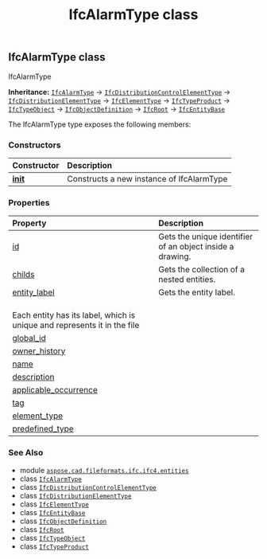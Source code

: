 ﻿---
title: IfcAlarmType class
second_title: Aspose.CAD for Python via .NET API References
description: 
type: docs
weight: 170
url: /python-net/aspose.cad.fileformats.ifc.ifc4.entities/ifcalarmtype/
is_root: false
---

## IfcAlarmType class

IfcAlarmType



**Inheritance:** [`IfcAlarmType`](/cad/python-net/aspose.cad.fileformats.ifc.ifc4.entities/ifcalarmtype) → 
[`IfcDistributionControlElementType`](/cad/python-net/aspose.cad.fileformats.ifc.ifc4.entities/ifcdistributioncontrolelementtype) → 
[`IfcDistributionElementType`](/cad/python-net/aspose.cad.fileformats.ifc.ifc4.entities/ifcdistributionelementtype) → 
[`IfcElementType`](/cad/python-net/aspose.cad.fileformats.ifc.ifc4.entities/ifcelementtype) → 
[`IfcTypeProduct`](/cad/python-net/aspose.cad.fileformats.ifc.ifc4.entities/ifctypeproduct) → 
[`IfcTypeObject`](/cad/python-net/aspose.cad.fileformats.ifc.ifc4.entities/ifctypeobject) → 
[`IfcObjectDefinition`](/cad/python-net/aspose.cad.fileformats.ifc.ifc4.entities/ifcobjectdefinition) → 
[`IfcRoot`](/cad/python-net/aspose.cad.fileformats.ifc.ifc4.entities/ifcroot) → 
[`IfcEntityBase`](/cad/python-net/aspose.cad.fileformats.ifc/ifcentitybase)



The IfcAlarmType type exposes the following members:

### Constructors
| Constructor | Description |
| :- | :- |
| [__init__](/cad/python-net/aspose.cad.fileformats.ifc.ifc4.entities/ifcalarmtype/__init__/#) | Constructs a new instance of IfcAlarmType |


### Properties
| Property | Description |
| :- | :- |
| [id](/cad/python-net/aspose.cad.fileformats.ifc.ifc4.entities/ifcalarmtype/id) | Gets the unique identifier of an object inside a drawing. |
| [childs](/cad/python-net/aspose.cad.fileformats.ifc.ifc4.entities/ifcalarmtype/childs) | Gets the collection of a nested entities. |
| [entity_label](/cad/python-net/aspose.cad.fileformats.ifc.ifc4.entities/ifcalarmtype/entity_label) | Gets the entity label.<br/>Each entity has its label, which is unique and represents it in the file |
| [global_id](/cad/python-net/aspose.cad.fileformats.ifc.ifc4.entities/ifcalarmtype/global_id) |  |
| [owner_history](/cad/python-net/aspose.cad.fileformats.ifc.ifc4.entities/ifcalarmtype/owner_history) |  |
| [name](/cad/python-net/aspose.cad.fileformats.ifc.ifc4.entities/ifcalarmtype/name) |  |
| [description](/cad/python-net/aspose.cad.fileformats.ifc.ifc4.entities/ifcalarmtype/description) |  |
| [applicable_occurrence](/cad/python-net/aspose.cad.fileformats.ifc.ifc4.entities/ifcalarmtype/applicable_occurrence) |  |
| [tag](/cad/python-net/aspose.cad.fileformats.ifc.ifc4.entities/ifcalarmtype/tag) |  |
| [element_type](/cad/python-net/aspose.cad.fileformats.ifc.ifc4.entities/ifcalarmtype/element_type) |  |
| [predefined_type](/cad/python-net/aspose.cad.fileformats.ifc.ifc4.entities/ifcalarmtype/predefined_type) |  |



### See Also
* module [`aspose.cad.fileformats.ifc.ifc4.entities`](..)
* class [`IfcAlarmType`](/cad/python-net/aspose.cad.fileformats.ifc.ifc4.entities/ifcalarmtype)
* class [`IfcDistributionControlElementType`](/cad/python-net/aspose.cad.fileformats.ifc.ifc4.entities/ifcdistributioncontrolelementtype)
* class [`IfcDistributionElementType`](/cad/python-net/aspose.cad.fileformats.ifc.ifc4.entities/ifcdistributionelementtype)
* class [`IfcElementType`](/cad/python-net/aspose.cad.fileformats.ifc.ifc4.entities/ifcelementtype)
* class [`IfcEntityBase`](/cad/python-net/aspose.cad.fileformats.ifc/ifcentitybase)
* class [`IfcObjectDefinition`](/cad/python-net/aspose.cad.fileformats.ifc.ifc4.entities/ifcobjectdefinition)
* class [`IfcRoot`](/cad/python-net/aspose.cad.fileformats.ifc.ifc4.entities/ifcroot)
* class [`IfcTypeObject`](/cad/python-net/aspose.cad.fileformats.ifc.ifc4.entities/ifctypeobject)
* class [`IfcTypeProduct`](/cad/python-net/aspose.cad.fileformats.ifc.ifc4.entities/ifctypeproduct)
